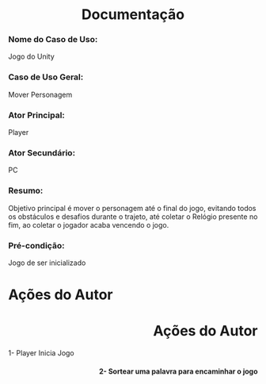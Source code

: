 ## <h1 align= "center"> Documentação </h1>

### Nome do Caso de Uso:
Jogo do Unity

### Caso de Uso Geral:
Mover Personagem

### Ator Principal:
Player

### Ator Secundário:
PC

### Resumo:
Objetivo principal é mover o personagem até o final do jogo, evitando todos os obstáculos
e desafios durante o trajeto, até coletar o Relógio presente no fim, ao coletar o jogador acaba
vencendo o jogo.

### Pré-condição: 
Jogo de ser inicializado
<br>
### <h1>Ações do Autor</h1>
### <h1 align="right">Ações do Autor</h1> 
1- Player Inicia Jogo
<br>
<h4 align="right">2- Sortear uma palavra para encaminhar o jogo</h4>

